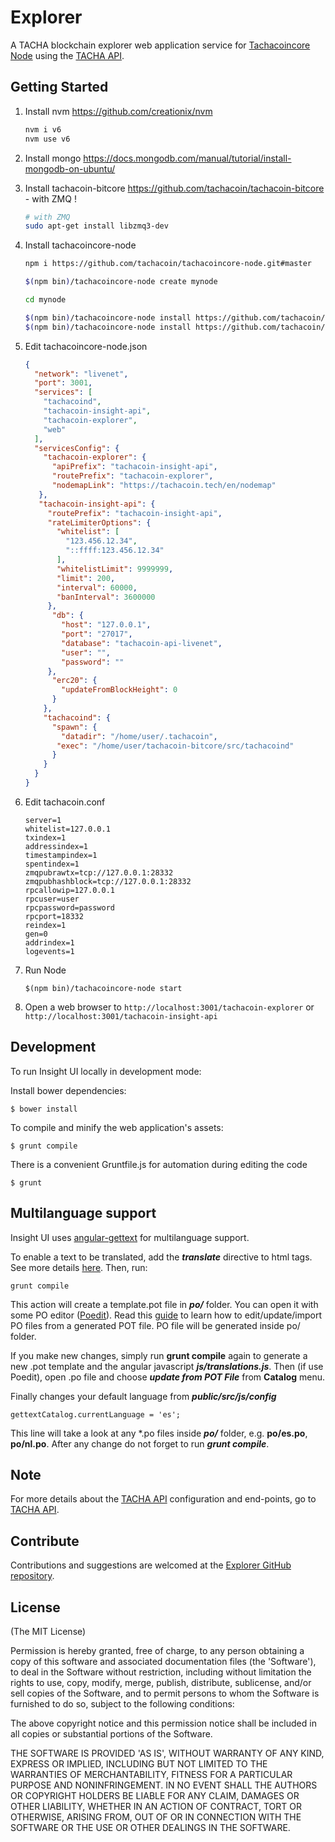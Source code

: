 # Explorer

A TACHA blockchain explorer web application service for [Tachacoincore Node](https://github.com/tachacoin/tachacoincore-node) using the [TACHA API](https://github.com/tachacoin/insight-api).


## Getting Started

1. Install nvm https://github.com/creationix/nvm  

    ```bash
    nvm i v6
    nvm use v6
    ```  
2. Install mongo https://docs.mongodb.com/manual/tutorial/install-mongodb-on-ubuntu/  

3. Install tachacoin-bitcore https://github.com/tachacoin/tachacoin-bitcore - with ZMQ ! 

    ```bash
    # with ZMQ
    sudo apt-get install libzmq3-dev 
    ```  
4. Install tachacoincore-node  

    ```bash
    npm i https://github.com/tachacoin/tachacoincore-node.git#master

    $(npm bin)/tachacoincore-node create mynode

    cd mynode

    $(npm bin)/tachacoincore-node install https://github.com/tachacoin/insight-api.git#master
    $(npm bin)/tachacoincore-node install https://github.com/tachacoin/tachacoin-explorer.git#master
    ```  
5. Edit tachacoincore-node.json  

    ```json
    {
      "network": "livenet",
      "port": 3001,
      "services": [
        "tachacoind",
        "tachacoin-insight-api",
        "tachacoin-explorer",
        "web"
      ],
      "servicesConfig": {
        "tachacoin-explorer": {
          "apiPrefix": "tachacoin-insight-api",
          "routePrefix": "tachacoin-explorer",
          "nodemapLink": "https://tachacoin.tech/en/nodemap"
       },
       "tachacoin-insight-api": {
         "routePrefix": "tachacoin-insight-api",
         "rateLimiterOptions": {
           "whitelist": [
             "123.456.12.34",
             "::ffff:123.456.12.34"
           ],
           "whitelistLimit": 9999999,
           "limit": 200,
           "interval": 60000,
           "banInterval": 3600000
         },
          "db": {
            "host": "127.0.0.1",
            "port": "27017",
            "database": "tachacoin-api-livenet",
            "user": "",
            "password": ""
         },
          "erc20": {
            "updateFromBlockHeight": 0
          }
        },
        "tachacoind": {
          "spawn": {
            "datadir": "/home/user/.tachacoin",
           "exec": "/home/user/tachacoin-bitcore/src/tachacoind"
          }
        }
      }
    }

    ```  
6. Edit tachacoin.conf  

    ```
    server=1
    whitelist=127.0.0.1
    txindex=1
    addressindex=1
    timestampindex=1
    spentindex=1
    zmqpubrawtx=tcp://127.0.0.1:28332
    zmqpubhashblock=tcp://127.0.0.1:28332
    rpcallowip=127.0.0.1
    rpcuser=user
    rpcpassword=password
    rpcport=18332
    reindex=1
    gen=0
    addrindex=1
    logevents=1
    ```  
7. Run Node  

    ```
    $(npm bin)/tachacoincore-node start
    ```  

8. Open a web browser to `http://localhost:3001/tachacoin-explorer` or `http://localhost:3001/tachacoin-insight-api`  

## Development

To run Insight UI locally in development mode:

Install bower dependencies:

```
$ bower install
```

To compile and minify the web application's assets:

```
$ grunt compile
```

There is a convenient Gruntfile.js for automation during editing the code

```
$ grunt
```

## Multilanguage support

Insight UI uses [angular-gettext](http://angular-gettext.rocketeer.be) for multilanguage support.

To enable a text to be translated, add the ***translate*** directive to html tags. See more details [here](http://angular-gettext.rocketeer.be/dev-guide/annotate/). Then, run:

```
grunt compile
```

This action will create a template.pot file in ***po/*** folder. You can open it with some PO editor ([Poedit](http://poedit.net)). Read this [guide](http://angular-gettext.rocketeer.be/dev-guide/translate/) to learn how to edit/update/import PO files from a generated POT file. PO file will be generated inside po/ folder.

If you make new changes, simply run **grunt compile** again to generate a new .pot template and the angular javascript ***js/translations.js***. Then (if use Poedit), open .po file and choose ***update from POT File*** from **Catalog** menu.

Finally changes your default language from ***public/src/js/config***

```
gettextCatalog.currentLanguage = 'es';
```

This line will take a look at any *.po files inside ***po/*** folder, e.g.
**po/es.po**, **po/nl.po**. After any change do not forget to run ***grunt
compile***.


## Note

For more details about the [TACHA API](https://github.com/tachacoin/insight-api) configuration and end-points, go to [TACHA API](https://github.com/tachacoin/insight-api).

## Contribute

Contributions and suggestions are welcomed at the [Explorer GitHub repository](https://github.com/tachacoin/tachacoin-explorer).


## License
(The MIT License)

Permission is hereby granted, free of charge, to any person obtaining
a copy of this software and associated documentation files (the
'Software'), to deal in the Software without restriction, including
without limitation the rights to use, copy, modify, merge, publish,
distribute, sublicense, and/or sell copies of the Software, and to
permit persons to whom the Software is furnished to do so, subject to
the following conditions:

The above copyright notice and this permission notice shall be
included in all copies or substantial portions of the Software.

THE SOFTWARE IS PROVIDED 'AS IS', WITHOUT WARRANTY OF ANY KIND,
EXPRESS OR IMPLIED, INCLUDING BUT NOT LIMITED TO THE WARRANTIES OF
MERCHANTABILITY, FITNESS FOR A PARTICULAR PURPOSE AND NONINFRINGEMENT.
IN NO EVENT SHALL THE AUTHORS OR COPYRIGHT HOLDERS BE LIABLE FOR ANY
CLAIM, DAMAGES OR OTHER LIABILITY, WHETHER IN AN ACTION OF CONTRACT,
TORT OR OTHERWISE, ARISING FROM, OUT OF OR IN CONNECTION WITH THE
SOFTWARE OR THE USE OR OTHER DEALINGS IN THE SOFTWARE.
